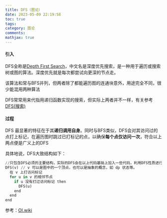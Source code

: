 ```yaml
---
title: DFS（图论）
date: 2023-05-09 22:19:58
toc: true
tags:
category: 图论
comments:
mathjax: true
---
```

#### 引入
DFS全称是[Depth First Search](https://en.wikipedia.org/wiki/Depth-first_search)，中文名是深度优先搜索，是一种用于遍历或搜索树或图的算法。深度优先就是每次都尝试向更深的节点走。

该算法和常与BFS并列，但两者除了都能遍历图的连通块意外，用途完全不同，很少能混用两种算法

DFS常常用来代指用递归函数实现的搜索，但实际上两者并不一样，有关参考[DFS(搜索)](https://www.remsait.com/2023/04/11/DFS-%E6%90%9C%E7%B4%A2/)

#### 过程
DFS 最显著的特征在于其**递归调用自身**。同时与BFS类似，DFS会对其访问过的点打上标记，在遍历图时跳过已打标记的点，以确保**每个点仅访问一次**，符合以上两点便是广义上的DFS

具体地说，DFS大致结构如下：
```python
//只包含DFS必须的主要结构，实际的DFS会在以上代码基础上加入一些代码，利用DFS性质进行其它操作
DFS(v) // v 可以是图中的一个顶点，也可以是抽象的概念，如 dp 状态等。
  在 v 上打访问标记
  for u in v 的相邻节点
    if u 没有打过访问标记 then
      DFS(u)
    end
  end
end

```

参考：[OI.wiki](https://oi.wiki)